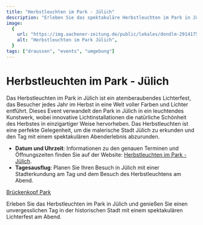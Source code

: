 ```yaml
---
title: "Herbstleuchten im Park - Jülich"
description: "Erleben Sie das spektakuläre Herbstleuchten im Park in Jülich, ein magisches Farbenspiel, perfekt kombinierbar mit einem Tagesausflug zur Erkundung der Stadt"
image:
  {
    url: "https://img.aachener-zeitung.de/public/lokales/dondlm-2914175021-24e9539bd9.irprodgera-i8wez2.jpg/alternates/SIXTEEN_NINE_1920/2914175021_24e9539bd9.irprodgera_i8wez2.jpg",
    alt: "Herbstleuchten im Park Jülich",
  }
tags: ["draussen", "events", "umgebung"]
---
```


# Herbstleuchten im Park - Jülich

Das Herbstleuchten im Park in Jülich ist ein atemberaubendes Lichterfest, das Besucher jedes Jahr im Herbst in eine Welt voller Farben und Lichter entführt. Dieses Event verwandelt den Park in Jülich in ein leuchtendes Kunstwerk, wobei innovative Lichtinstallationen die natürliche Schönheit des Herbstes in einzigartiger Weise hervorheben. Das Herbstleuchten ist eine perfekte Gelegenheit, um die malerische Stadt Jülich zu erkunden und den Tag mit einem spektakulären Abenderlebnis abzurunden.

- **Datum und Uhrzeit**: Informationen zu den genauen Terminen und Öffnungszeiten finden Sie auf der Website: [Herbstleuchten im Park - Jülich](https://www.herzog-magazin.de/event/herbstleuchten-im-park-jeden-abend-schoener-schein/2019-10-19/).
- **Tagesausflug**: Planen Sie Ihren Besuch in Jülich mit einer Stadterkundung am Tag und dem Besuch des Herbstleuchtens am Abend.

[Brückenkopf Park](https://www.brueckenkopf-park.de/index.php)

Erleben Sie das Herbstleuchten im Park in Jülich und genießen Sie einen unvergesslichen Tag in der historischen Stadt mit einem spektakulären Lichterfest am Abend.
